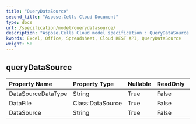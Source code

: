 ```yaml
---
title: "QueryDataSource"
second_title: "Aspose.Cells Cloud Document"
type: docs
url: /specification/model/querydatasource/
description: "Aspose.Cells Cloud model specification : QueryDataSource. Effortlessly handle Excel and other spreadsheet documents with features like opening, generating, editing, splitting, merging, comparing, and converting."
kwords: Excel, Office, Spreadsheet, Cloud REST API, QueryDataSource
weight: 50
---
```


## **queryDataSource**

 

| Property Name | Property Type | Nullable |  ReadOnly | DefaultValue | Description | 
| :- | :- | :- |:- |  :- | :- |
| DataSourceDataType | String | True |  False |  |  |  
| DataFile | Class:DataSource | True |  False |  |  |  
| DataSource | String | True |  False |  |  |  


